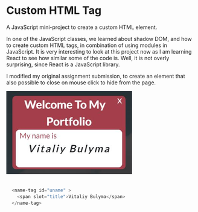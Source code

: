 # Custom HTML Tag

A JavaScript mini-project to create a custom HTML element.

In one of the JavaScript classes, we learned about shadow DOM, and how to create custom HTML tags, in combination of using modules in JavaScript. It is very interesting to look at this project now as I am learning React to see how similar some of the code is. Well, it is not overly surprising, since React is a JavaScript library.

I modified my original assignment submission, to create an element that also possible to close on mouse click to hide from the page.



![](nametag.jpg)


````JavaScript

  <name-tag id="uname" >
    <span slot="title">Vitaliy Bulyma</span>
  </name-tag>

````
